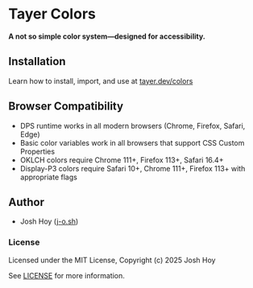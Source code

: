 # Tayer Colors

**A not so simple color system—designed for accessibility.**

## Installation

Learn how to install, import, and use at [tayer.dev/colors](https://tayer.dev/colors)

## Browser Compatibility

- DPS runtime works in all modern browsers (Chrome, Firefox, Safari, Edge)
- Basic color variables work in all browsers that support CSS Custom Properties
- OKLCH colors require Chrome 111+, Firefox 113+, Safari 16.4+
- Display-P3 colors require Safari 10+, Chrome 111+, Firefox 113+ with appropriate flags

## Author

- Josh Hoy ([j-o.sh](https://j-o.sh))

### License

Licensed under the MIT License, Copyright (c) 2025 Josh Hoy

See [LICENSE](./LICENSE) for more information.
